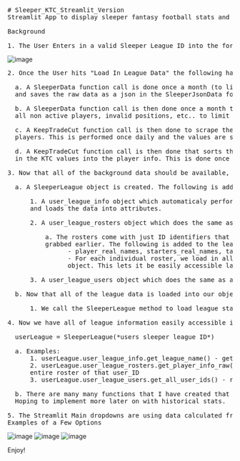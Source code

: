 <pre>
# Sleeper_KTC_Streamlit_Version
Streamlit App to display sleeper fantasy football stats and KTC values based on League ID

Background

1. The User Enters in a valid Sleeper League ID into the form on the streamlit webapp.
</pre>
![image](https://user-images.githubusercontent.com/31528908/222980977-f04af900-497e-40b2-a219-83afd8f47899.png)
<pre>
2. Once the User hits "Load In League Data" the following happens in the background. 

  a. A SleeperData function call is done once a month (to limit api calls since it is a large file) 
  and saves the raw data as a json in the SleeperJsonData folder.
  
  b. A SleeperData function call is then done once a month to the data gathered above to filter out 
  all non active players, invalid positions, etc.. to limit the file size for later use.
  
  c. A KeepTradeCut function call is then done to scrape the KTC website and get up to date values for 
  players. This is performed once daily and the values are saved into a csv inside of the KTCValues folder. 
  
  d. A KeepTradeCut function call is then done that sorts through the filtered nfl player data and adds 
  in the KTC values into the player info. This is done once a day.

3. Now that all of the background data should be available, the following occurs automatically. 

  a. A SleeperLeague object is created. The following is added to the object. 
      
      1. A user_league_info object which automaticaly performed sleeper api call to get league info 
      and loads the data into attributes. 
      
      2. A user_league_rosters object which does the same as above but for league rosters.
          
          a. The rosters come with just ID identifiers that match with the large raw nfl player json 
          grabbed earlier. The following is added to the league roster info:
                - player_real_names, starters_real_names, taxi_real_names
                - For each individual roster, we load in all nfl data for that player info the roster 
                object. This lets it be easily accessible later on.
      
      3. A user_league_users object which does the same as above but for league users. 
  
  b. Now that all of the league data is loaded into our object.
      
      1. We call the SleeperLeague method to load league stats. and store it into self.league_data_calculated.
      
4. Now we have all of league information easily accessible in our SleeperLeague object.

  userLeague = SleeperLeague(*users sleeper league ID*)
  
  a. Examples:
      1. userLeague.user_league_info.get_league_name() - gets league name
      2. userLeague.user_league_rosters.get_player_info_raw(user_ID) -  gets all nfl player info for 
      entire roster of that user_ID
      3. userLeague.user_league_users.get_all_user_ids() - returns a list of all user ids in the league
      
  b. There are many many functions that I have created that I am not using in the streamlit version of the app. 
  Hoping to implement more later on with historical stats. 
  
5. The Streamlit Main dropdowns are using data calculated from the SleeperLeagues objects attribute self.league_data_calculated. 
Examples of a Few Options
</pre>
![image](https://user-images.githubusercontent.com/31528908/222982213-da3810f5-49c6-4315-992f-c66ad57442e0.png)
![image](https://user-images.githubusercontent.com/31528908/222982228-0383a05d-e27e-4361-a658-e58a966519e2.png)
![image](https://user-images.githubusercontent.com/31528908/222982347-2ec53d77-9042-4dbd-b8af-6dbc55c21192.png)


Enjoy!

